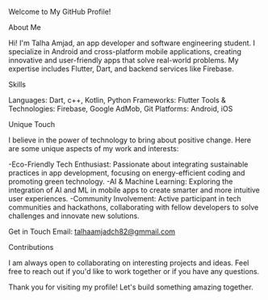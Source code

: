 Welcome to My GitHub Profile!

About Me


Hi! I'm Talha Amjad, an app developer and software engineering student. 
I specialize in Android and cross-platform mobile applications,
creating innovative and user-friendly apps that solve real-world problems.
My expertise includes Flutter, Dart, and backend services like Firebase.

Skills


Languages: Dart, c++, Kotlin, Python
Frameworks: Flutter
Tools & Technologies: Firebase, Google AdMob, Git
Platforms: Android, iOS

Unique Touch


I believe in the power of technology to bring about positive change. Here are some unique aspects of my work and interests:

-Eco-Friendly Tech Enthusiast: Passionate about integrating sustainable practices in app development, focusing on energy-efficient coding and promoting green technology.
-AI & Machine Learning: Exploring the integration of AI and ML in mobile apps to create smarter and more intuitive user experiences.
-Community Involvement: Active participant in tech communities and hackathons, collaborating with fellow developers to solve challenges and innovate new solutions.

Get in Touch
Email: talhaamjadch82@gmmail.com

Contributions


I am always open to collaborating on interesting projects and ideas. Feel free to reach out if you'd like to work together or if you have any questions.


Thank you for visiting my profile! Let's build something amazing together.
